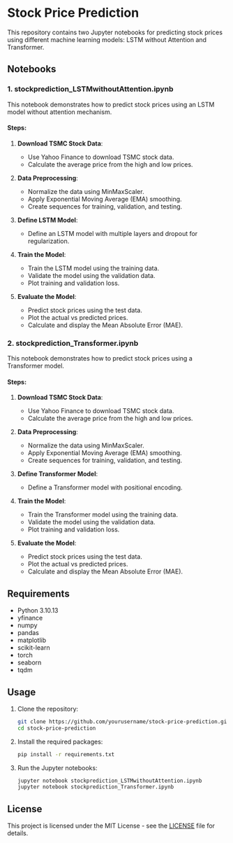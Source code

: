 # Stock Price Prediction

This repository contains two Jupyter notebooks for predicting stock prices using different machine learning models: LSTM without Attention and Transformer.

## Notebooks

### 1. stockprediction_LSTMwithoutAttention.ipynb

This notebook demonstrates how to predict stock prices using an LSTM model without attention mechanism.

#### Steps:

1. **Download TSMC Stock Data**:
    - Use Yahoo Finance to download TSMC stock data.
    - Calculate the average price from the high and low prices.

2. **Data Preprocessing**:
    - Normalize the data using MinMaxScaler.
    - Apply Exponential Moving Average (EMA) smoothing.
    - Create sequences for training, validation, and testing.

3. **Define LSTM Model**:
    - Define an LSTM model with multiple layers and dropout for regularization.

4. **Train the Model**:
    - Train the LSTM model using the training data.
    - Validate the model using the validation data.
    - Plot training and validation loss.

5. **Evaluate the Model**:
    - Predict stock prices using the test data.
    - Plot the actual vs predicted prices.
    - Calculate and display the Mean Absolute Error (MAE).

### 2. stockprediction_Transformer.ipynb

This notebook demonstrates how to predict stock prices using a Transformer model.

#### Steps:

1. **Download TSMC Stock Data**:
    - Use Yahoo Finance to download TSMC stock data.
    - Calculate the average price from the high and low prices.

2. **Data Preprocessing**:
    - Normalize the data using MinMaxScaler.
    - Apply Exponential Moving Average (EMA) smoothing.
    - Create sequences for training, validation, and testing.

3. **Define Transformer Model**:
    - Define a Transformer model with positional encoding.

4. **Train the Model**:
    - Train the Transformer model using the training data.
    - Validate the model using the validation data.
    - Plot training and validation loss.

5. **Evaluate the Model**:
    - Predict stock prices using the test data.
    - Plot the actual vs predicted prices.
    - Calculate and display the Mean Absolute Error (MAE).

## Requirements

- Python 3.10.13
- yfinance
- numpy
- pandas
- matplotlib
- scikit-learn
- torch
- seaborn
- tqdm

## Usage

1. Clone the repository:
    ```sh
    git clone https://github.com/yourusername/stock-price-prediction.git
    cd stock-price-prediction
    ```

2. Install the required packages:
    ```sh
    pip install -r requirements.txt
    ```

3. Run the Jupyter notebooks:
    ```sh
    jupyter notebook stockprediction_LSTMwithoutAttention.ipynb
    jupyter notebook stockprediction_Transformer.ipynb
    ```

## License

This project is licensed under the MIT License - see the [LICENSE](http://_vscodecontentref_/2) file for details.